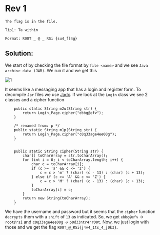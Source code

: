 # Rev 1
```
The flag is in the file. 

Tip1: Ta within 

Format: R00T _ @ _ RSi {su4_fl4g}
```

## Solution:

We start of by checking the file format by `file <name>` and we see `Java archive data (JAR)`.
We run it and we get this

![1]()

It seems like a messaging app that has a login and register form.
To decompile `Jar` files we use [Jadx](https://github.com/skylot/jadx).
If we look at the `Login` class we see 2 classes and a cipher function
```
	public static String m2u(String str) {
        return Login_Page.cipher("ebbg@efv");
    }

    /* renamed from: p */
    public static String m1p(String str) {
        return Login_Page.cipher("c0q33age4ee00g");
    }


    public static String cipher(String str) {
        char[] toCharArray = str.toCharArray();
        for (int i = 0; i < toCharArray.length; i++) {
            char c = toCharArray[i];
            if (c >= 'a' && c <= 'z') {
                c = c > 'm' ? (char) (c - 13) : (char) (c + 13);
            } else if (c >= 'A' && c <= 'Z') {
                c = c > 'M' ? (char) (c - 13) : (char) (c + 13);
            }
            toCharArray[i] = c;
        }
        return new String(toCharArray);
    }
```

We have the username and password but it seems that the `cipher` function `decrypts` them with a `shift` of `13` as indicated.
So, we get `ebbg@efv` -> `root@rsi` and `c0q33age4ee00g` -> `p0d33ntr4rr00t`.
Now, we just login with those and we get the flag `R00T_@_RSi{j4v4_1ts_4_j0k3}`.

